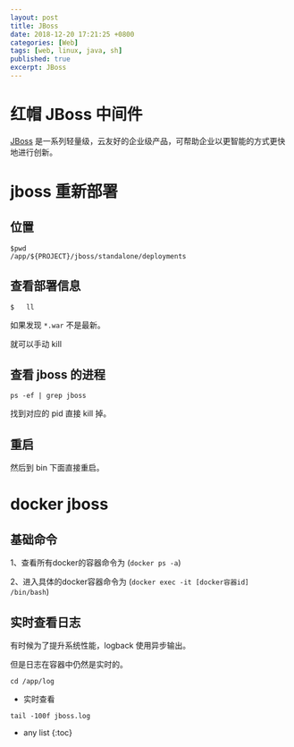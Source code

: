 ```yaml
---
layout: post
title: JBoss
date: 2018-12-20 17:21:25 +0800
categories: [Web]
tags: [web, linux, java, sh]
published: true
excerpt: JBoss
---
```



# 红帽 JBoss 中间件

[JBoss](https://developers.redhat.com/middleware/?referrer=jbd) 是一系列轻量级，云友好的企业级产品，可帮助企业以更智能的方式更快地进行创新。

# jboss 重新部署

## 位置

```
$pwd
/app/${PROJECT}/jboss/standalone/deployments
```

## 查看部署信息

```
$   ll
```

如果发现 `*.war` 不是最新。

就可以手动 kill

## 查看 jboss 的进程

```
ps -ef | grep jboss
```

找到对应的 pid 直接 kill 掉。

## 重启

然后到 bin 下面直接重启。

# docker jboss

## 基础命令

1、查看所有docker的容器命令为 (`docker ps -a`)

2、进入具体的docker容器命令为 (`docker exec -it [docker容器id]  /bin/bash`)

## 实时查看日志

有时候为了提升系统性能，logback 使用异步输出。

但是日志在容器中仍然是实时的。

```
cd /app/log
```

- 实时查看

```
tail -100f jboss.log
```

* any list
{:toc}